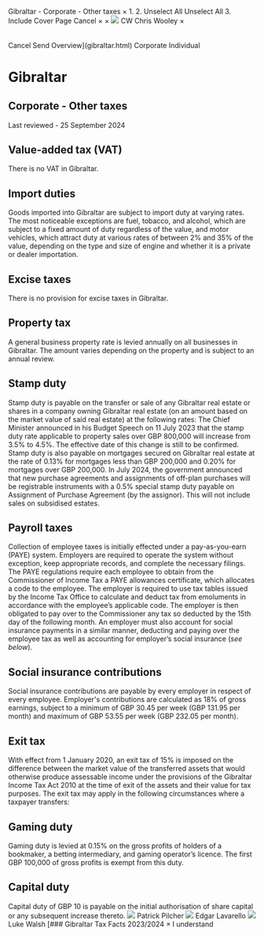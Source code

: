 Gibraltar - Corporate - Other taxes
×
1.
2.
Unselect All
Unselect All
3.
Include Cover Page
Cancel
×
×
![](-/media/world-wide-tax-summaries/attachments/global---chris-wooley.ashx%3Frev=ac5e5f3223b34096b1afc2a6009c7320&revision=ac5e5f32-23b3-4096-b1af-c2a6009c7320&hash=859B7ADC84DC2CBEC9760E9E6EE7DE6D0A8BFCDF)
CW
Chris Wooley
×
######
Cancel
Send
Overview](gibraltar.html)
Corporate
Individual
# Gibraltar
## Corporate - Other taxes
Last reviewed - 25 September 2024
## Value-added tax (VAT)
There is no VAT in Gibraltar.
## Import duties
Goods imported into Gibraltar are subject to import duty at varying rates. The most noticeable exceptions are fuel, tobacco, and alcohol, which are subject to a fixed amount of duty regardless of the value, and motor vehicles, which attract duty at various rates of between 2% and 35% of the value, depending on the type and size of engine and whether it is a private or dealer importation.
## Excise taxes
There is no provision for excise taxes in Gibraltar.
## Property tax
A general business property rate is levied annually on all businesses in Gibraltar. The amount varies depending on the property and is subject to an annual review.
## Stamp duty
Stamp duty is payable on the transfer or sale of any Gibraltar real estate or shares in a company owning Gibraltar real estate (on an amount based on the market value of said real estate) at the following rates:
The Chief Minister announced in his Budget Speech on 11 July 2023 that the stamp duty rate applicable to property sales over GBP 800,000 will increase from 3.5% to 4.5%. The effective date of this change is still to be confirmed.
Stamp duty is also payable on mortgages secured on Gibraltar real estate at the rate of 0.13% for mortgages less than GBP 200,000 and 0.20% for mortgages over GBP 200,000.
In July 2024, the government announced that new purchase agreements and assignments of off-plan purchases will be registrable instruments with a 0.5% special stamp duty payable on Assignment of Purchase Agreement (by the assignor). This will not include sales on subsidised estates.
## Payroll taxes
Collection of employee taxes is initially effected under a pay-as-you-earn (PAYE) system. Employers are required to operate the system without exception, keep appropriate records, and complete the necessary filings.
The PAYE regulations require each employee to obtain from the Commissioner of Income Tax a PAYE allowances certificate, which allocates a code to the employee. The employer is required to use tax tables issued by the Income Tax Office to calculate and deduct tax from emoluments in accordance with the employee’s applicable code. The employer is then obligated to pay over to the Commissioner any tax so deducted by the 15th day of the following month.
An employer must also account for social insurance payments in a similar manner, deducting and paying over the employee tax as well as accounting for employer’s social insurance (*see below*).
## Social insurance contributions
Social insurance contributions are payable by every employer in respect of every employee.
Employer's contributions are calculated as 18% of gross earnings, subject to a minimum of GBP 30.45 per week (GBP 131.95 per month) and maximum of GBP 53.55 per week (GBP 232.05 per month).
## Exit tax
With effect from 1 January 2020, an exit tax of 15% is imposed on the difference between the market value of the transferred assets that would otherwise produce assessable income under the provisions of the Gibraltar Income Tax Act 2010 at the time of exit of the assets and their value for tax purposes. The exit tax may apply in the following circumstances where a taxpayer transfers:
## Gaming duty
Gaming duty is levied at 0.15% on the gross profits of holders of a bookmaker, a betting intermediary, and gaming operator’s licence. The first GBP 100,000 of gross profits is exempt from this duty.
## Capital duty
Capital duty of GBP 10 is payable on the initial authorisation of share capital or any subsequent increase thereto.
![](-/media/world-wide-tax-summaries/gibraltarpatrick-pilcherpatrick-photo-2020jpg20211210112342923.ashx%3Frev=b23fe362b86b484d9a775fab8ef0e27d&revision=b23fe362-b86b-484d-9a77-5fab8ef0e27d&hash=FA6179ACA0D8F34E69163BAB5A28177B4D21A3B0)
Patrick Pilcher
![](-/media/world-wide-tax-summaries/gibraltaredgar-lavarellogibraltar--edgar-lavarellojpg20241210115257678.ashx%3Frev=b3c047415b4d4d07a2c87321b259a22e&revision=b3c04741-5b4d-4d07-a2c8-7321b259a22e&hash=17E2384AF08C32FF0BF3D7FE1CB495F3903BD61D)
Edgar Lavarello
![](-/media/world-wide-tax-summaries/gibraltarluke-walshgibraltar--luke-walshjpg20241210115345304.ashx%3Frev=69b3d306f30a429f8281aa469c2863c1&revision=69b3d306-f30a-429f-8281-aa469c2863c1&hash=890F5CE495D15EDB97B8CFDCDFB1934D79E8F70B)
Luke Walsh
[### Gibraltar Tax Facts 2023/2024
×
I understand